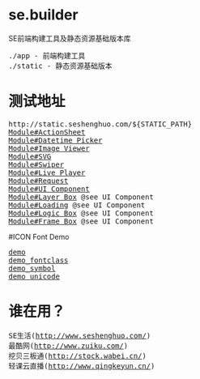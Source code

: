 # se.builder
SE前端构建工具及静态资源基础版本库

<pre>
./app - 前端构建工具
./static - 静态资源基础版本
</pre>

# 测试地址
<pre>
http://static.seshenghuo.com/${STATIC_PATH}
<a href="http://static.seshenghuo.com/static/basic/test/mod_actionsheet.shtml" target="_blank">Module#ActionSheet</a>
<a href="http://static.seshenghuo.com/static/basic/test/mod_datetimepicker.shtml" target="_blank">Module#Datetime Picker</a>
<a href="http://static.seshenghuo.com/static/basic/test/mod_imageviewer.shtml" target="_blank">Module#Image Viewer</a>
<a href="http://static.seshenghuo.com/static/basic/test/mod_svg.shtml" target="_blank">Module#SVG</a>
<a href="http://static.seshenghuo.com/static/basic/test/mod_swiper.shtml" target="_blank">Module#Swiper</a>
<a href="http://static.seshenghuo.com/static/basic/test/mod_liveplayer.shtml" target="_blank">Module#Live Player</a>
<a href="http://static.seshenghuo.com/static/basic/test/mod_request.shtml" target="_blank">Module#Request</a>
<a href="http://static.seshenghuo.com/static/basic/test/mod_uicomponent.shtml" target="_blank">Module#UI Component</a>
<a href="http://static.seshenghuo.com/static/basic/test/mod_layerbox.shtml" target="_blank">Module#Layer Box</a> @see UI Component
<a href="http://static.seshenghuo.com/static/basic/test/mod_loading.shtml" target="_blank">Module#Loading</a> @see UI Component
<a href="http://static.seshenghuo.com/static/basic/test/mod_logicbox.shtml" target="_blank">Module#Logic Box</a> @see UI Component
<a href="http://static.seshenghuo.com/static/basic/test/mod_framebox.shtml" target="_blank">Module#Frame Box</a> @see UI Component
</pre>

#ICON Font Demo
<pre>
<a href="http://static.seshenghuo.com/static/basic/fonts/iconfont/base/r1.0.0/demo.html" target="_blank">demo</a>
<a href="http://static.seshenghuo.com/static/basic/fonts/iconfont/base/r1.0.0/demo_fontclass.html" target="_blank">demo_fontclass</a>
<a href="http://static.seshenghuo.com/static/basic/fonts/iconfont/base/r1.0.0/demo_symbol.html" target="_blank">demo_symbol</a>
<a href="http://static.seshenghuo.com/static/basic/fonts/iconfont/base/r1.0.0/demo_unicode.html" target="_blank">demo_unicode</a>
</pre>

# 谁在用？
<pre>
SE生活(<a href="http://www.seshenghuo.com/" target="_blank">http://www.seshenghuo.com/</a>)
最酷网(<a href="http://www.zuiku.com/" target="_blank">http://www.zuiku.com/</a>)
挖贝三板通(<a href="http://stock.wabei.cn/" target="_blank">http://stock.wabei.cn/</a>)
轻课云直播(<a href="http://www.qingkeyun.cn/" target="_blank">http://www.qingkeyun.cn/</a>)
</pre>

